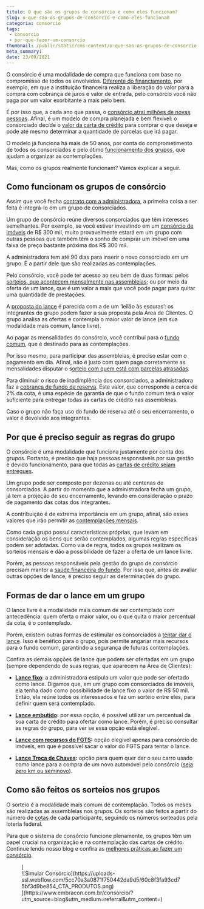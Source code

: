 ```yaml
---
titulo: O que são os grupos de consórcio e como eles funcionam?
slug: o-que-sao-os-grupos-de-consorcio-e-como-eles-funcionam
categoria: consorcio
tags:
 - consorcio
 - por-que-fazer-um-consorcio
thumbnail: /public/static/cms-content/o-que-sao-os-grupos-de-consorcio-e-como-eles-funcionam.jpg
meta_summary: 
date: 23/09/2021
---
```

O consórcio é uma modalidade de compra que funciona com base no compromisso de todos os envolvidos. [Diferente do financiamento](https://www.embracon.com.br/blog/financiamento-emprestimo-ou-consorcio-conheca-todas-as-opcoes), por exemplo, em que a instituição financeira realiza a liberação do valor para a compra com cobrança de juros e valor de entrada, pelo consórcio você não paga por um valor exorbitante a mais pelo bem.

É por isso que, a cada ano que passa, o [consórcio atrai milhões de novas pessoas](https://www.embracon.com.br/blog/afinal-o-que-e-o-consorcio). Afinal, é um modelo de compra planejada e bem flexível: o consorciado decide o [valor da carta de crédito](https://www.embracon.com.br/blog/tudo-o-que-voce-precisa-saber-sobre-a-carta-de-credito-de-consorcios) para comprar o que deseja e pode até mesmo determinar a quantidade de parcelas que irá pagar.

O modelo já funciona há mais de 50 anos, por conta do comprometimento de todos os consorciados e pelo ótimo [funcionamento dos grupos](https://www.embracon.com.br/conhecaoconsorcio/o-que-e-um-grupo-de-consorcio), que ajudam a organizar as contemplações.

Mas, como os grupos realmente funcionam? Vamos explicar a seguir.

Como funcionam os grupos de consórcio 
--------------------------------------

Assim que você fecha [contrato com a administradora](https://www.embracon.com.br/blog/saiba-o-que-avaliar-antes-de-assinar-um-contrato-de-consorcio), a primeira coisa a ser feita é integrá-lo em um grupo de consorciados.

Um grupo de consórcio reúne diversos consorciados que têm interesses semelhantes. Por exemplo, se você estiver investindo em um [consórcio de imóveis](https://www.embracon.com.br/blog/6-erros-que-voce-deve-evitar-ao-contratar-um-consorcio-de-imoveis) de R$ 300 mil, muito provavelmente estará em um grupo com outras pessoas que também têm o sonho de comprar um imóvel em uma faixa de preço bastante próxima dos R$ 300 mil.

A administradora tem até 90 dias para inserir o novo consorciado em um grupo. É a partir dele que são realizadas as contemplações.

Pelo consórcio, você pode ter acesso ao seu bem de duas formas: pelos [sorteios, que acontecem mensalmente nas assembleias](https://www.embracon.com.br/blog/assembleia-de-consorcio-como-funciona); ou por meio da oferta de um lance, que é um valor a mais que você pode pagar para quitar uma quantidade de prestações.

A [proposta do lance](https://www.embracon.com.br/blog/como-funcionam-os-tipos-de-lances-no-consorcio) é parecida com a de um ‘leilão às escuras’: os integrantes do grupo podem fazer a sua proposta pela Área de Clientes. O grupo analisa as ofertas e contempla o maior valor de lance (em sua modalidade mais comum, lance livre).

Ao pagar as mensalidades do consórcio, você contribui para o [fundo comum](https://www.embracon.com.br/conhecaoconsorcio/o-que-e-o-fundo-de-aquisicao-ou-fundo-comum-do-consorcio), que é destinado para as contemplações.

Por isso mesmo, para participar das assembleias, é preciso estar com o pagamento em dia. Afinal, não é justo com quem paga corretamente as mensalidades disputar o s[orteio com quem está com parcelas atrasadas](https://www.embracon.com.br/conhecaoconsorcio/como-resolver-o-atraso-no-pagamento-das-parcelas).

Para diminuir o risco de inadimplência dos consorciados, a administradora faz a [cobrança de fundo de reserva](https://www.embracon.com.br/blog/entenda-como-funciona-a-devolucao-do-fundo-de-reserva). Este valor, que corresponde a cerca de 2% da cota, é uma espécie de garantia de que o fundo comum terá o valor suficiente para entregar todas as cartas de crédito nas assembleias.

Caso o grupo não faça uso do fundo de reserva até o seu encerramento, o valor é devolvido aos integrantes.

Por que é preciso seguir as regras do grupo 
--------------------------------------------

O consórcio é uma modalidade que funciona justamente por conta dos grupos. Portanto, é preciso que haja pessoas responsáveis por sua gestão e devido funcionamento, para que todas as [cartas de crédito sejam entregues](https://www.embracon.com.br/blog/o-que-e-a-carta-de-credito-como-funciona-e-como-usar).

Um grupo pode ser composto por dezenas ou até centenas de consorciados. A partir do momento que a administradora fecha um grupo, já tem a projeção de seu encerramento, levando em consideração o prazo de pagamento das cotas dos integrantes.

A contribuição é de extrema importância em um grupo, afinal, são esses valores que irão permitir as [contemplações mensais](https://www.embracon.com.br/blog/quais-sao-as-formas-de-contemplacao).

Como cada grupo possui características próprias, que levam em consideração os bens que serão contemplados, algumas regras específicas podem ser adotadas. Como via de regra, todos os grupos realizam os sorteios mensais e dão a possibilidade de fazer a oferta de um lance livre.

Porém, as pessoas responsáveis pela gestão do grupo de consórcio precisam manter a [saúde financeira do fundo](https://www.embracon.com.br/blog/entenda-como-e-possivel-manter-a-saude-financeira-da-sua-familia). Por isso que, antes de avaliar outras opções de lance, é preciso seguir as determinações do grupo.

Formas de dar o lance em um grupo 
----------------------------------

O lance livre é a modalidade mais comum de ser contemplado com antecedência: quem oferta o maior valor, ou o que quita o maior percentual da cota, é o contemplado.

Porém, existem outras formas de estimular os consorciados a [tentar dar o lance](https://www.embracon.com.br/blog/saiba-como-definir-o-valor-de-lance-para-ser-contemplado-mais-rapido). Isso é benéfico para o grupo, pois permite angariar mais recursos para o fundo comum, garantindo a segurança de futuras contemplações.

Confira as demais opções de lance que podem ser ofertadas em um grupo (sempre dependendo de suas regras, que aparecem na Área de Clientes):

- [**Lance fixo**](https://www.embracon.com.br/blog/o-que-e-um-lance-fixo-no-consorcio): a administradora estipula um valor que pode ser ofertado como lance. Digamos que, em um grupo com consorciados de imóveis, ela tenha dado como possibilidade de lance fixo o valor de R$ 50 mil. Então, ela reúne todos os interessados e faz um sorteio entre eles, para definir quem será contemplado.

- [**Lance embutido**](https://www.embracon.com.br/blog/lance-embutido-entenda-o-que-e-como-funciona-e-como-fazer)**:** por essa opção, é possível utilizar um percentual da sua carta de crédito para ofertar como lance. Porém, é preciso consultar as regras do grupo, para ver se essa opção está elegível.
- [**Lance com recursos do FGTS**](https://www.embracon.com.br/blog/5-passos-para-voce-usar-o-fgts-no-consorcio-imobiliario)**:** opção elegível apenas para consórcio de imóveis, em que é possível sacar o valor do FGTS para tentar o lance.
- [**Lance Troca de Chaves**](https://www.embracon.com.br/conhecaoconsorcio/o-que-e-o-lance-troca-de-chaves)**:** opção para quem quer dar o seu carro usado como lance para a compra de um novo automóvel pelo consórcio ([seja zero km ou seminovo](https://www.embracon.com.br/blog/carro-zero-ou-seminovo)).

Como são feitos os sorteios nos grupos 
---------------------------------------

O sorteio é a modalidade mais comum de contemplação. Todos os meses são realizadas as assembleias nos grupos. Os sorteios são feitos a partir do número de [cotas](https://www.embracon.com.br/conhecaoconsorcio/o-que-e-a-cota-de-consorcio) de cada participante, seguindo os números sorteados pela loteria federal.

Para que o sistema de consórcio funcione plenamente, os grupos têm um papel crucial na organização e na contemplação das cartas de crédito. Continue lendo nosso blog e confira as [melhores práticas ao fazer um consórcio](https://www.embracon.com.br/blog/confira-5-melhores-praticas-para-pagar-um-consorcio).

<figure class="w-richtext-figure-type-image w-richtext-align-center">[<div>![Simular Consórcio](https://uploads-ssl.webflow.com/5cc70a3a0871f750442da9d5/60c8f3fa93cd75bf3d9be854_CTA_PRODUTOS.png)</div>](https://www.embracon.com.br/consorcio/?utm_source=blog&utm_medium=referral&utm_content=)</figure>
